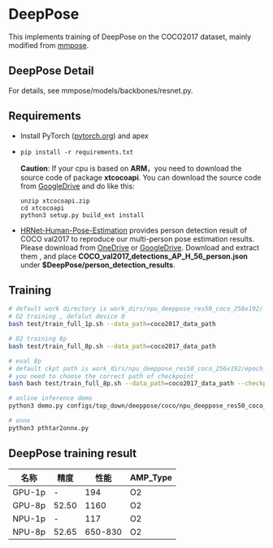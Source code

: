 # DeepPose

This implements training of DeepPose on the COCO2017 dataset, mainly modified from [mmpose](https://github.com/open-mmlab/mmpose).

## DeepPose Detail 

For details, see mmpose/models/backbones/resnet.py. 

## Requirements 

- Install PyTorch ([pytorch.org](http://pytorch.org)) and apex

- `pip install -r requirements.txt`

  **Caution**: If your cpu is based on **ARM**，you need to download the source code of package **xtcocoapi**. You can download the source code from [GoogleDrive](https://drive.google.com/file/d/1xdMmB9t4NVYsApQ-Mi2OexabUMMVvkOV/view?usp=sharing) and do like this:

  ```
  unzip xtcocoapi.zip
  cd xtcocoapi
  python3 setup.py build_ext install
  ```

- [HRNet-Human-Pose-Estimation](https://github.com/HRNet/HRNet-Human-Pose-Estimation) provides person detection result of COCO val2017 to reproduce our multi-person pose estimation results. Please download from [OneDrive](https://onedrive.live.com/?cid=56b9f9c97f261712&id=56B9F9C97F261712%2110160&ithint=folder,&authkey=!ANejPkF4WXyxYz4) or [GoogleDrive](https://drive.google.com/drive/folders/1fRUDNUDxe9fjqcRZ2bnF_TKMlO0nB_dk?usp=sharing). Download and extract them , and place **COCO_val2017_detections_AP_H_56_person.json** under **$DeepPose/person_detection_results**.


  

## Training 

```bash
# default work directory is work_dirs/npu_deeppose_res50_coco_256x192/
# O2 training , defalut device 0
bash test/train_full_1p.sh --data_path=coco2017_data_path

# O2 training 8p
bash test/train_full_8p.sh --data_path=coco2017_data_path

# eval 8p
# default ckpt path is work_dirs/npu_deeppose_res50_coco_256x192/epoch_210.pth
# you need to choose the correct path of checkpoint
bash bash test/train_full_8p.sh --data_path=coco2017_data_path --checkpoint=ckpt_path

# online inference demo
python3 demo.py configs/top_down/deeppose/coco/npu_deeppose_res50_coco_256x192.py work_dirs/npu_deeppose_res50_coco_256x192/epoch_210.pth

# onnx
python3 pthtar2onnx.py
```

## DeepPose training result 

|  名称  | 精度  | 性能    | AMP_Type |
| :----: | ----- | ------- | -------- |
| GPU-1p | -     | 194     | O2       |
| GPU-8p | 52.50 | 1160    | O2       |
| NPU-1p | -     | 117     | O2       |
| NPU-8p | 52.65 | 650-830 | O2       |

